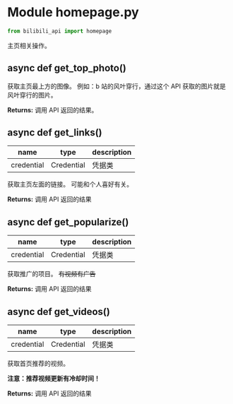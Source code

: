 # Module homepage.py

```python
from bilibili_api import homepage
```

主页相关操作。

## async def get_top_photo()

获取主页最上方的图像。
例如：b 站的风叶穿行，通过这个 API 获取的图片就是风叶穿行的图片。

**Returns:** 调用 API 返回的结果。


## async def get_links()

| name | type | description |
| - | - | - |
| credential | Credential | 凭据类 |

获取主页左面的链接。
可能和个人喜好有关。

**Returns:** 调用 API 返回的结果

## async def get_popularize()

| name | type | description |
| - | - | - |
| credential | Credential | 凭据类 |

获取推广的项目。
~~有视频有广告~~

**Returns:** 调用 API 返回的结果

## async def get_videos()

| name | type | description |
| - | - | - |
| credential | Credential | 凭据类 |

获取首页推荐的视频。

**注意：推荐视频更新有冷却时间！**

**Returns:** 调用 API 返回的结果
